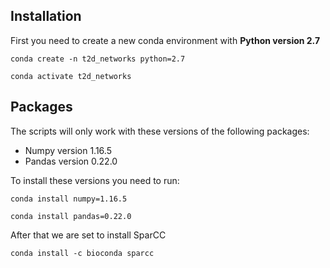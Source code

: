 ## Installation

First you need to create a new conda environment with **Python version 2.7**

`conda create -n t2d_networks python=2.7`

`conda activate t2d_networks`

## Packages

The scripts will only work with these versions of the following packages:

* Numpy version 1.16.5
* Pandas version 0.22.0

To install these versions you need to run:

`conda install numpy=1.16.5`

`conda install pandas=0.22.0`

After that we are set to install SparCC

`conda install -c bioconda sparcc`


